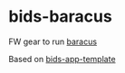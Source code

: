 # bids-baracus

FW gear to run [baracus](https://github.com/BIDS-Apps/baracus)

Based on [bids-app-template](https://github.com/flywheel-apps/bids-app-template)
